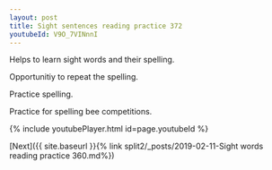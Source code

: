 ```yaml
---
layout: post
title: Sight sentences reading practice 372
youtubeId: V9O_7VINnnI
---
```

 
 
Helps to learn sight words and their spelling.

Opportunitiy to repeat the spelling. 

Practice spelling. 
 
Practice for spelling bee competitions. 
 
{% include youtubePlayer.html id=page.youtubeId %}
 
 

[Next]({{ site.baseurl }}{% link  split2/_posts/2019-02-11-Sight words reading practice 360.md%})
 

